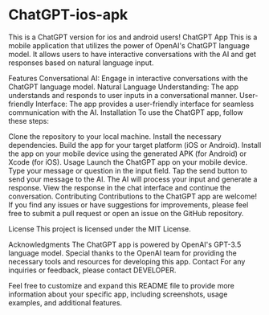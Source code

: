 # ChatGPT-ios-apk
This is a ChatGPT version for ios and android users! 
ChatGPT App
This is a mobile application that utilizes the power of OpenAI's ChatGPT language model. It allows users to have interactive conversations with the AI and get responses based on natural language input.

Features
Conversational AI: Engage in interactive conversations with the ChatGPT language model.
Natural Language Understanding: The app understands and responds to user inputs in a conversational manner.
User-friendly Interface: The app provides a user-friendly interface for seamless communication with the AI.
Installation
To use the ChatGPT app, follow these steps:

Clone the repository to your local machine.
Install the necessary dependencies.
Build the app for your target platform (iOS or Android).
Install the app on your mobile device using the generated APK (for Android) or Xcode (for iOS).
Usage
Launch the ChatGPT app on your mobile device.
Type your message or question in the input field.
Tap the send button to send your message to the AI.
The AI will process your input and generate a response.
View the response in the chat interface and continue the conversation.
Contributing
Contributions to the ChatGPT app are welcome! If you find any issues or have suggestions for improvements, please feel free to submit a pull request or open an issue on the GitHub repository.

License
This project is licensed under the MIT License.

Acknowledgments
The ChatGPT app is powered by OpenAI's GPT-3.5 language model.
Special thanks to the OpenAI team for providing the necessary tools and resources for developing this app.
Contact
For any inquiries or feedback, please contact DEVELOPER.

Feel free to customize and expand this README file to provide more information about your specific app, including screenshots, usage examples, and additional features.
